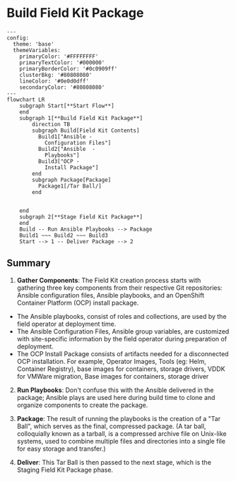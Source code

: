 # Build Field Kit Package

```mermaid
---
config:
  theme: 'base'
  themeVariables:
    primaryColor: '#FFFFFFFF'
    primaryTextColor: '#000000'
    primaryBorderColor: '#0c0909ff'
    clusterBkg: '#80808080'
    lineColor: '#0e0d0dff'
    secondaryColor: '#80808080'
---
flowchart LR
    subgraph Start[**Start Flow**]
    end
    subgraph 1[**Build Field Kit Package**]
        direction TB
        subgraph Build[Field Kit Contents]
          Build1["Ansible - 
            Configuration Files"]
          Build2["Ansible  - 
            Playbooks"]
          Build3["OCP - 
            Install Package"]
        end
        subgraph Package[Package]
          Package1[/Tar Ball/]
        end

        
    end
    subgraph 2[**Stage Field Kit Package**]
    end
    Build -- Run Ansible Playbooks --> Package
    Build1 ~~~ Build2 ~~~ Build3
    Start --> 1 -- Deliver Package --> 2 
```

## Summary

1. **Gather Components**: The Field Kit creation process starts with gathering three key components from their respective Git repositories: Ansible configuration files, Ansible playbooks, and an OpenShift Container Platform (OCP) install package.

* The Ansible playbooks, consist of roles and collections, are used by the field operator at deployment time.
* The Ansible Configuration Files, Ansible group variables, are customized with site-specific information by the field operator during preparation of deployment.
* The OCP Install Package consists of artifacts needed for a disconnected OCP installation.  For example, Operator Images, Tools (eg: Helm, Container Registry), base images for containers, storage drivers, VDDK for VMWare migration, Base images for containers, storage driver

2. **Run Playbooks**: Don't confuse this with the Ansible delivered in the package; Ansible plays are used here during build time to clone and organize components to create the package.

3. **Package**: The result of running the playbooks is the creation of a "Tar Ball", which serves as the final, compressed package.  (A tar ball, colloquially known as a tarball, is a compressed archive file on Unix-like systems, used to combine multiple files and directories into a single file for easy storage and transfer.)

4. **Deliver**: This Tar Ball is then passed to the next stage, which is the Staging Field Kit Package phase.
